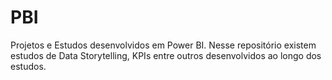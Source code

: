 # PBI
Projetos e Estudos desenvolvidos em Power BI. Nesse repositório existem estudos de Data Storytelling, KPIs entre outros desenvolvidos ao longo dos estudos.
